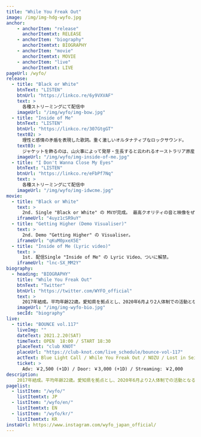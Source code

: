 ```yaml
---
title: "While You Freak Out"
image: /img/img-hdg-wyfo.jpg
anchor:
    - anchorItem: "release"
      anchorItemtxt: RELEASE
    - anchorItem: "biography"
      anchorItemtxt: BIOGRAPHY
    - anchorItem: "movie"
      anchorItemtxt: MOVIE
    - anchorItem: "live"
      anchorItemtxt: LIVE
pageUrl: /wyfo/
release:
  - title: "Black or White"
    btnText: "LISTEN"
    btnUrl: "https://linkco.re/6y9VXVAF"
    text: >
      各種ストリーミングにて配信中
    imageUrl: "/img/wyfo/img-bow.jpg"
  - title: "Inside of Me"
    btnText: "LISTEN"
    btnUrl: "https://linkco.re/307GtgGT"
    text02: >
      理性と感情の矛盾を表現した歌詞。重く激しいオルタナティブなロックサウンド。
    text03: >
      ジャケットを飾るのは、山火事によって発芽・生長すると云われるオーストラリア原産の希少植物「クサントロエア」。
    imageUrl: "/img/wyfo/img-inside-of-me.jpg"
  - title: "I Don't Wanna Close My Eyes"
    btnText: "LISTEN"
    btnUrl: "https://linkco.re/eFbPf7Nq"
    text: >
      各種ストリーミングにて配信中
    imageUrl: "/img/wyfo/img-idwcme.jpg"
movie:
  - title: "Black or White"
    text: >
      2nd. Single "Black or White" の MVが完成。 最高クオリティの音と映像をぜひご覧あれ。
    iframeUrl: "4uyz1cSR9uY"
  - title: "Getting Higher (Demo Visualiser)"
    text: >
      2nd. Demo "Getting Higher" の Visualiser。
    iframeUrl: "qKuM0pxeX5E"
  - title: "Inside of Me (Lyric video)"
    text: >
      1st. 配信Single "Inside of Me" の Lyric Video、ついに解禁。
    iframeUrl: "lnc-SX_MM2Y"
biography:
  - heading: "BIOGRAPHY"
    title: "While You Freak Out"
    btnText: "Twitter"
    btnUrl: "https://twitter.com/WYFO_official"
    text: >
      2017年結成。平均年齢22歳。愛知県を拠点とし、2020年6月より2人体制での活動となる。Hard Rock、UK Rock、Hip Hopなどの様々な音楽に影響を受け、ジャンルを超えた楽曲で音楽シーンを盛り上げる。
    imageUrl: "/img/img-wyfo-bio.jpg"
    secId: "biography"
live:
  - title: "BOUNCE vol.117"
    liveImg: ""
    dateText: 2021.2.20(SAT)
    timeText: OPEN  18:00 / START 18:30
    placeText: "club KNOT"
    placeUrl: "https://club-knot.com/live_schedule/bounce-vol-117"
    actText: Blue Light Call / While You Freak Out / NOZU / Lost in Seiren / シヴァネコ
    ticket: >
      Adv: ￥2,500 (+1D) / Door: ￥3,000 (+1D) / Streaming: ￥2,000
description:
    2017年結成。平均年齢22歳。愛知県を拠点とし、2020年6月より2人体制での活動となる。Hard Rock、UK Rock、Hip Hopなどの様々な音楽に影響を受け、ジャンルを超えた楽曲で音楽シーンを盛り上げる。
pagelist:
  - listItem: "/wyfo/"
    listItemtxt: JP
  - listItem: "/wyfo/en/"
    listItemtxt: EN
  - listItem: "/wyfo/kr/"
    listItemtxt: KR
instaUrl: https://www.instagram.com/wyfo_japan_official/
---
```






